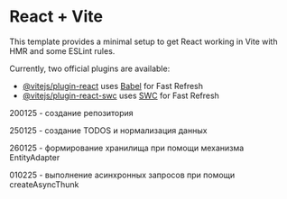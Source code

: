 # React + Vite

This template provides a minimal setup to get React working in Vite with HMR and some ESLint rules.

Currently, two official plugins are available:

- [@vitejs/plugin-react](https://github.com/vitejs/vite-plugin-react/blob/main/packages/plugin-react/README.md) uses [Babel](https://babeljs.io/) for Fast Refresh
- [@vitejs/plugin-react-swc](https://github.com/vitejs/vite-plugin-react-swc) uses [SWC](https://swc.rs/) for Fast Refresh


200125 - создание репозитория

250125 - создание TODOS и нормализация данных

260125 - формирование хранилища при помощи механизма EntityAdapter

010225 - выполнение асинхронных запросов при помощи createAsyncThunk
